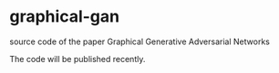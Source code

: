 # graphical-gan
source code of the paper Graphical Generative Adversarial Networks

The code will be published recently.
